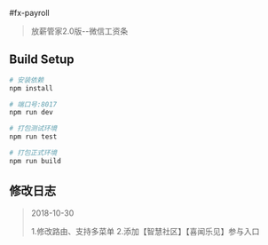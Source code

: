 #fx-payroll

> 放薪管家2.0版--微信工资条

## Build Setup

``` bash
# 安装依赖
npm install

# 端口号:8017
npm run dev

# 打包测试环境
npm run test

# 打包正式环境
npm run build

```
## 修改日志
> 2018-10-30 
>
> 1.修改路由、支持多菜单
> 2.添加【智慧社区】【喜闻乐见】参与入口

